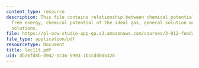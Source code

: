 ```yaml
---
content_type: resource
description: This file contains relationship between chemical potential and gibbs
  free energy, chemical potential of the ideal gas, general solution model and ideal
  solutions.
file: https://ol-ocw-studio-app-qa.s3.amazonaws.com/courses/3-012-fundamentals-of-materials-science-fall-2005/db26fd8bd9421c3659931bccdd605328_lec11t.pdf
file_type: application/pdf
resourcetype: Document
title: lec11t.pdf
uid: db26fd8b-d942-1c36-5993-1bccdd605328
---
```

